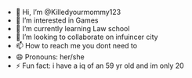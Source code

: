 - 👋 Hi, I’m @Killedyourmommy123
- 👀 I’m interested in Games
- 🌱 I’m currently learning Law school
- 💞️ I’m looking to collaborate on infuincer city
- 📫 How to reach me you dont need to
- 😄 Pronouns: her/she
- ⚡ Fun fact: i have a iq of an 59 yr old and im only 20

<!---
Killedyourmommy123/Killedyourmommy123 is a ✨ special ✨ repository because its `README.md` (this file) appears on your GitHub profile.
You can click the Preview link to take a look at your changes.
--->
